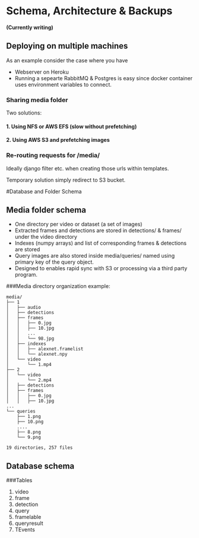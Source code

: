 # Schema, Architecture & Backups 
**(Currently writing)**

## Deploying on multiple machines
As an example consider the case where you have
- Webserver on Heroku
- Running a sepearte RabbitMQ & Postgres is easy since docker container uses environment variables to connect.

### Sharing media folder

Two solutions:

#### 1. Using NFS or AWS EFS (slow without prefetching)

#### 2. Using AWS S3 and prefetching images

### Re-routing requests for /media/

Ideally django filter etc. when creating those urls within templates.

Temporary solution simply redirect to S3 bucket.

#Database and Folder Schema


## Media folder schema

 - One directory per video or dataset (a set of images)
 - Extracted frames and detections are stored in detections/ & frames/ under the video directory
 - Indexes (numpy arrays) and list of corresponding frames & detections are stored 
 - Query images are also stored inside media/queries/ named using primary key of the query object.
 - Designed to enables rapid sync with S3 or processing via a third party program.

###Media directory organization example: 
```
media/
├── 1
│   ├── audio
│   ├── detections
│   ├── frames
│   │   ├── 0.jpg
│   │   ├── 10.jpg
│   │   ...
│   │   └── 98.jpg
│   ├── indexes
│   │   ├── alexnet.framelist
│   │   └── alexnet.npy
│   └── video
│       └── 1.mp4
├── 2
│   └── video
│       └── 2.mp4
│   ├── detections
│   ├── frames
│   │   ├── 0.jpg
│   │   ├── 10.jpg
...
└── queries
    ├── 1.png
    ├── 10.png
    ....
    ├── 8.png
    └── 9.png

19 directories, 257 files
```

## Database schema

###Tables
1. video
2. frame
3. detection
4. query
5. framelable
6. queryresult
7. TEvents
